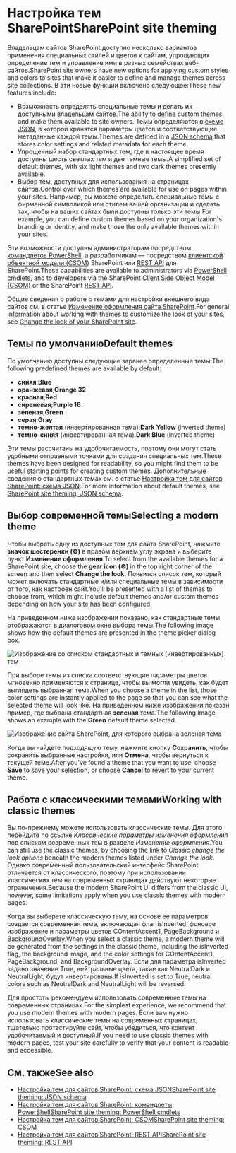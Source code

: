 # <a name="sharepoint-site-theming"></a><span data-ttu-id="bdfbd-101">Настройка тем SharePoint</span><span class="sxs-lookup"><span data-stu-id="bdfbd-101">SharePoint site theming</span></span>

<span data-ttu-id="bdfbd-102">Владельцам сайтов SharePoint доступно несколько вариантов применения специальных стилей и цветов к сайтам, упрощающих определение тем и управление ими в разных семействах веб-сайтов.</span><span class="sxs-lookup"><span data-stu-id="bdfbd-102">SharePoint site owners have new options for applying custom styles and colors to sites that make it easier to define and manage themes across site collections.</span></span> <span data-ttu-id="bdfbd-103">В эти новые функции включено следующее:</span><span class="sxs-lookup"><span data-stu-id="bdfbd-103">These new features include:</span></span>

* <span data-ttu-id="bdfbd-104">Возможность определять специальные темы и делать их доступными владельцам сайтов.</span><span class="sxs-lookup"><span data-stu-id="bdfbd-104">The ability to define custom themes and make them available to site owners.</span></span> <span data-ttu-id="bdfbd-105">Темы определяются в [схеме JSON](sharepoint-site-theming-json-schema.md), в которой хранятся параметры цветов и соответствующие метаданные каждой темы.</span><span class="sxs-lookup"><span data-stu-id="bdfbd-105">Themes are defined in a [JSON schema](sharepoint-site-theming-json-schema.md) that stores color settings and related metadata for each theme.</span></span>
* <span data-ttu-id="bdfbd-106">Упрощенный набор стандартных тем, где в настоящее время доступны шесть светлых тем и две темные темы.</span><span class="sxs-lookup"><span data-stu-id="bdfbd-106">A simplified set of default themes, with six light themes and two dark themes presently available.</span></span>
* <span data-ttu-id="bdfbd-107">Выбор тем, доступных для использования на страницах сайтов.</span><span class="sxs-lookup"><span data-stu-id="bdfbd-107">Control over which themes are available for use on pages within your sites.</span></span> <span data-ttu-id="bdfbd-108">Например, вы можете определить специальные темы с фирменной символикой или стилем вашей организации и сделать так, чтобы на ваших сайтах были доступны только эти темы.</span><span class="sxs-lookup"><span data-stu-id="bdfbd-108">For example, you can define custom themes based on your organization's branding or identity, and make those the only available themes within your sites.</span></span>

<span data-ttu-id="bdfbd-109">Эти возможности доступны администраторам посредством [командлетов PowerShell](sharepoint-site-theming-powershell.md), а разработчикам — посредством [клиентской объектной модели (CSOM)](sharepoint-site-theming-csom.md) SharePoint или [REST API](sharepoint-site-theming-rest-api.md) для SharePoint.</span><span class="sxs-lookup"><span data-stu-id="bdfbd-109">These capabilities are available to administrators via [PowerShell cmdlets](sharepoint-site-theming-powershell.md), and to developers via the SharePoint [Client Side Object Model (CSOM)](sharepoint-site-theming-csom.md) or the SharePoint [REST API](sharepoint-site-theming-rest-api.md).</span></span>

<span data-ttu-id="bdfbd-110">Общие сведения о работе с темами для настройки внешнего вида сайтов см. в статье [Изменение оформления сайта SharePoint](https://support.office.com/ru-RU/article/Change-the-look-of-your-SharePoint-site-06bbadc3-6b04-4a60-9d14-894f6a170818).</span><span class="sxs-lookup"><span data-stu-id="bdfbd-110">For general information about working with themes to customize the look of your sites, see [Change the look of your SharePoint site](https://support.office.com/ru-RU/article/Change-the-look-of-your-SharePoint-site-06bbadc3-6b04-4a60-9d14-894f6a170818).</span></span>

## <a name="default-themes"></a><span data-ttu-id="bdfbd-111">Темы по умолчанию</span><span class="sxs-lookup"><span data-stu-id="bdfbd-111">Default themes</span></span>

<span data-ttu-id="bdfbd-112">По умолчанию доступны следующие заранее определенные темы:</span><span class="sxs-lookup"><span data-stu-id="bdfbd-112">The following predefined themes are available by default:</span></span>

* <span data-ttu-id="bdfbd-113">__синяя__;</span><span class="sxs-lookup"><span data-stu-id="bdfbd-113">__Blue__</span></span>
* <span data-ttu-id="bdfbd-114">__оранжевая__;</span><span class="sxs-lookup"><span data-stu-id="bdfbd-114">__Orange 32__</span></span>
* <span data-ttu-id="bdfbd-115">__красная__;</span><span class="sxs-lookup"><span data-stu-id="bdfbd-115">__Red__</span></span>
* <span data-ttu-id="bdfbd-116">__сиреневая__;</span><span class="sxs-lookup"><span data-stu-id="bdfbd-116">__Purple 16__</span></span>
* <span data-ttu-id="bdfbd-117">__зеленая__;</span><span class="sxs-lookup"><span data-stu-id="bdfbd-117">__Green__</span></span>
* <span data-ttu-id="bdfbd-118">__серая__;</span><span class="sxs-lookup"><span data-stu-id="bdfbd-118">__Gray__</span></span>
* <span data-ttu-id="bdfbd-119">__темно-желтая__ (инвертированная тема);</span><span class="sxs-lookup"><span data-stu-id="bdfbd-119">__Dark Yellow__ (inverted theme)</span></span>
* <span data-ttu-id="bdfbd-120">__темно-синяя__ (инвертированная тема).</span><span class="sxs-lookup"><span data-stu-id="bdfbd-120">__Dark Blue__ (inverted theme)</span></span>

<span data-ttu-id="bdfbd-121">Эти темы рассчитаны на удобочитаемость, поэтому они могут стать удобными отправными точками для создания специальных тем.</span><span class="sxs-lookup"><span data-stu-id="bdfbd-121">These themes have been designed for readability, so you might find them to be useful starting points for creating custom themes.</span></span> <span data-ttu-id="bdfbd-122">Дополнительные сведения о стандартных темах см. в статье [Настройка тем для сайтов SharePoint: схема JSON](sharepoint-site-theming-json-schema.md).</span><span class="sxs-lookup"><span data-stu-id="bdfbd-122">For more information about default themes, see [SharePoint site theming: JSON schema](sharepoint-site-theming-json-schema.md).</span></span>

## <a name="selecting-a-modern-theme"></a><span data-ttu-id="bdfbd-123">Выбор современной темы</span><span class="sxs-lookup"><span data-stu-id="bdfbd-123">Selecting a modern theme</span></span>

<!-- Verify that it's okay to use the concept of "modern" themes/pages here? -->

<span data-ttu-id="bdfbd-124">Чтобы выбрать одну из доступных тем для сайта SharePoint, нажмите __значок шестеренки (⚙️)__ в правом верхнем углу экрана и выберите пункт __Изменение оформления__.</span><span class="sxs-lookup"><span data-stu-id="bdfbd-124">To select from the available themes for a SharePoint site, choose the __gear icon (⚙️)__ in the top right corner of the screen and then select __Change the look__.</span></span> <span data-ttu-id="bdfbd-125">Появится список тем, который может включать стандартные и/или специальные темы в зависимости от того, как настроен сайт.</span><span class="sxs-lookup"><span data-stu-id="bdfbd-125">You'll be presented with a list of themes to choose from, which might include default themes and/or custom themes depending on how your site has been configured.</span></span>

<span data-ttu-id="bdfbd-126">На приведенном ниже изображении показано, как стандартные темы отображаются в диалоговом окне выбора темы.</span><span class="sxs-lookup"><span data-stu-id="bdfbd-126">The following image shows how the default themes are presented in the theme picker dialog box.</span></span>

![Изображение со списком стандартных и темных (инвертированных) тем](../../images/theme-defaults.png)

<span data-ttu-id="bdfbd-128">При выборе темы из списка соответствующие параметры цветов мгновенно применяются к странице, чтобы вы могли увидеть, как будет выглядеть выбранная тема.</span><span class="sxs-lookup"><span data-stu-id="bdfbd-128">When you choose a theme in the list, those color settings are instantly applied to the page so that you can see what the selected theme will look like.</span></span> <span data-ttu-id="bdfbd-129">На приведенном ниже изображении показан пример, где выбрана стандартная __зеленая__ тема.</span><span class="sxs-lookup"><span data-stu-id="bdfbd-129">The following image shows an example with the __Green__ default theme selected.</span></span>

![Изображение сайта SharePoint, для которого выбрана зеленая тема](../../images/theme-greenselected.png)

<span data-ttu-id="bdfbd-131">Когда вы найдете подходящую тему, нажмите кнопку **Сохранить**, чтобы сохранить выбранные настройки, или **Отмена**, чтобы вернуться к текущей теме.</span><span class="sxs-lookup"><span data-stu-id="bdfbd-131">After you've found a theme that you want to use, choose **Save** to save your selection, or choose **Cancel** to revert to your current theme.</span></span>

## <a name="working-with-classic-themes"></a><span data-ttu-id="bdfbd-132">Работа с классическими темами</span><span class="sxs-lookup"><span data-stu-id="bdfbd-132">Working with classic themes</span></span>

<span data-ttu-id="bdfbd-133">Вы по-прежнему можете использовать классические темы. Для этого перейдите по ссылке _Классические параметры изменения оформления_ под списком современных тем в разделе _Изменение оформления_.</span><span class="sxs-lookup"><span data-stu-id="bdfbd-133">You can still use the classic themes, by choosing the link to _Classic change the look options_ beneath the modern themes listed under _Change the look_.</span></span> <span data-ttu-id="bdfbd-134">Однако современный пользовательский интерфейс SharePoint отличается от классического, поэтому при использовании классических тем на современных страницах действуют некоторые ограничения.</span><span class="sxs-lookup"><span data-stu-id="bdfbd-134">Because the modern SharePoint UI differs from the classic UI, however, some limitations apply when you use classic themes with modern pages.</span></span>

<span data-ttu-id="bdfbd-135">Когда вы выберете классическую тему, на основе ее параметров создается современная тема, включающая флаг isInverted, фоновое изображение и параметры цветов COntentAccent1, PageBackground и BackgroundOverlay.</span><span class="sxs-lookup"><span data-stu-id="bdfbd-135">When you select a classic theme, a modern theme will be generated from the settings in the classic theme, including the isInverted flag, the background image, and the color settings for COntentAccent1, PageBackground, and BackgroundOverlay.</span></span> <span data-ttu-id="bdfbd-136">Если для параметра isInverted задано значение True, нейтральные цвета, такие как NeutralDark и NeutralLight, будут инвертированы.</span><span class="sxs-lookup"><span data-stu-id="bdfbd-136">If isInverted is set to True, neutral colors such as NeutralDark and NeutralLight will be reversed.</span></span>

<span data-ttu-id="bdfbd-137">Для простоты рекомендуем использовать современные темы на современных страницах.</span><span class="sxs-lookup"><span data-stu-id="bdfbd-137">For the simplest experience, we recommend that you use modern themes with modern pages.</span></span> <span data-ttu-id="bdfbd-138">Если вам нужно использовать классические темы на современных страницах, тщательно протестируйте сайт, чтобы убедиться, что контент удобочитаемый и доступный.</span><span class="sxs-lookup"><span data-stu-id="bdfbd-138">If you need to use classic themes with modern pages, test your site carefully to verify that your content is readable and accessible.</span></span>

## <a name="see-also"></a><span data-ttu-id="bdfbd-139">См. также</span><span class="sxs-lookup"><span data-stu-id="bdfbd-139">See also</span></span>

* [<span data-ttu-id="bdfbd-140">Настройка тем для сайтов SharePoint: схема JSON</span><span class="sxs-lookup"><span data-stu-id="bdfbd-140">SharePoint site theming: JSON schema</span></span>](sharepoint-site-theming-json-schema.md)
* [<span data-ttu-id="bdfbd-141">Настройка тем для сайтов SharePoint: командлеты PowerShell</span><span class="sxs-lookup"><span data-stu-id="bdfbd-141">SharePoint site theming: PowerShell cmdlets</span></span>](sharepoint-site-theming-powershell.md)
* [<span data-ttu-id="bdfbd-142">Настройка тем для сайтов SharePoint: CSOM</span><span class="sxs-lookup"><span data-stu-id="bdfbd-142">SharePoint site theming: CSOM</span></span>](sharepoint-site-theming-csom.md)
* [<span data-ttu-id="bdfbd-143">Настройка тем для сайтов SharePoint: REST API</span><span class="sxs-lookup"><span data-stu-id="bdfbd-143">SharePoint site theming: REST API</span></span>](sharepoint-site-theming-rest-api.md)
